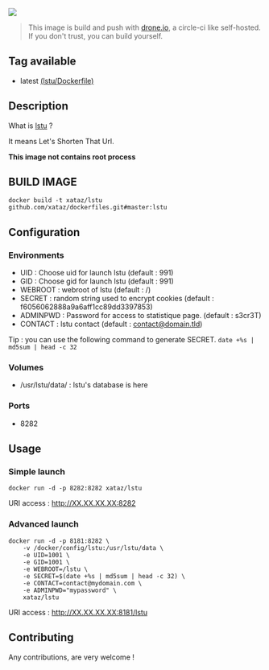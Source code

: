 ![](https://git.framasoft.org/uploads/project/avatar/5/lstu.png)

> This image is build and push with [drone.io](https://github.com/drone/drone), a circle-ci like self-hosted.
> If you don't trust, you can build yourself.

## Tag available
* latest [(lstu/Dockerfile)](https://github.com/xataz/dockerfiles/blob/master/lstu/Dockerfile)

## Description
What is [lstu](https://git.framasoft.org/luc/lstu) ?

It means Let's Shorten That Url.

**This image not contains root process**

## BUILD IMAGE

```shell
docker build -t xataz/lstu github.com/xataz/dockerfiles.git#master:lstu
```

## Configuration
### Environments
* UID : Choose uid for launch lstu (default : 991)
* GID : Choose gid for launch lstu (default : 991)
* WEBROOT : webroot of lstu (default : /)
* SECRET : random string used to encrypt cookies (default : f6056062888a9a6aff1cc89dd3397853)
* ADMINPWD : Password for access to statistique page. (default : s3cr3T)
* CONTACT : lstu contact (default : contact@domain.tld)

Tip : you can use the following command to generate SECRET. `date +%s | md5sum | head -c 32`

### Volumes
* /usr/lstu/data/ : lstu's database is here

### Ports
* 8282

## Usage
### Simple launch
```shell
docker run -d -p 8282:8282 xataz/lstu
```
URI access : http://XX.XX.XX.XX:8282

### Advanced launch
```shell
docker run -d -p 8181:8282 \
	-v /docker/config/lstu:/usr/lstu/data \
	-e UID=1001 \
	-e GID=1001 \
    -e WEBROOT=/lstu \
    -e SECRET=$(date +%s | md5sum | head -c 32) \
    -e CONTACT=contact@mydomain.com \
    -e ADMINPWD="mypassword" \
	xataz/lstu
```
URI access : http://XX.XX.XX.XX:8181/lstu

## Contributing
Any contributions, are very welcome !